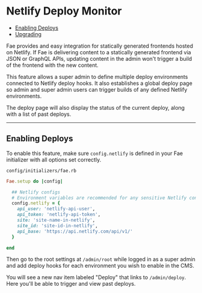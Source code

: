 # Netlify Deploy Monitor

* [Enabling Deploys](#enabling-deploys)
* [Upgrading](#upgrading)

Fae provides and easy integration for statically generated frontends hosted on Netlify. If Fae is delivering content to a statically generated frontend via JSON or GraphQL APIs, updating content in the admin won't trigger a build of the frontend with the new content.

This feature allows a super admin to define multiple deploy environments connected to Netlify deploy hooks. It also establishes a global deploy page so admin and super admin users can trigger builds of any defined Netlify environments.

The deploy page will also display the status of the current deploy, along with a list of past deploys.

---

## Enabling Deploys

To enable this feature, make sure `config.netlify` is defined in your Fae initializer with all options set correctly.

`config/initializers/fae.rb`
```ruby
Fae.setup do |config|

  ## Netlify configs
  # Environment variables are recommended for any sensitive Netlify configuration details.
  config.netlify = {
    api_user: 'netlify-api-user',
    api_token: 'netlify-api-token',
    site: 'site-name-in-netlify',
    site_id: 'site-id-in-netlify',
    api_base: 'https://api.netlify.com/api/v1/'
  }

end
```

Then go to the root settings at `/admin/root` while logged in as a super admin and add deploy hooks for each environment you wish to enable in the CMS.

You will see a new nav item labeled "Deploy" that links to `/admin/deploy`. Here you'll be able to trigger and view past deploys.
